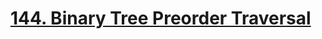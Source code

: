# [144. Binary Tree Preorder Traversal](https://leetcode.com/problems/binary-tree-preorder-traversal/description/)
